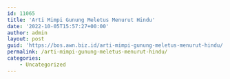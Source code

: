 ```yaml
---
id: 11065
title: 'Arti Mimpi Gunung Meletus Menurut Hindu'
date: '2022-10-05T15:57:27+00:00'
author: admin
layout: post
guid: 'https://bos.awn.biz.id/arti-mimpi-gunung-meletus-menurut-hindu/'
permalink: /arti-mimpi-gunung-meletus-menurut-hindu/
categories:
    - Uncategorized
---
```


